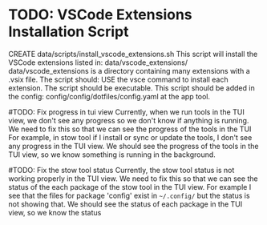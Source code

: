 # TODO: VSCode Extensions Installation Script
CREATE data/scripts/install_vscode_extensions.sh
This script will install the VSCode extensions listed in: data/vscode_extensions/
data/vscode_extensions is a directory containing many extensions with a .vsix file.
The script should:
USE the vsce command to install each extension.
The script should be executable.
This script should be added in the config: config/config/dotfiles/config.yaml at the app tool.

#TODO: Fix progress in tui view
Currently, when we run tools in the TUI view, we don't see any progress so we don't know if anything is running.
We need to fix this so that we can see the progress of the tools in the TUI
For example, in stow tool if I install or sync or update the tools, I don't see any progress in the TUI view.
We should see the progress of the tools in the TUI view, so we know something is running in the background.

#TODO: Fix the stow tool status
Currently, the stow tool status is not working properly in the TUI view.
We need to fix this so that we can see the status of the each package of the stow tool in the TUI view.
For example I see that the files for package 'config' exist in `~/.config/` but the status is not showing that.
We should see the status of each package in the TUI view, so we know the status
